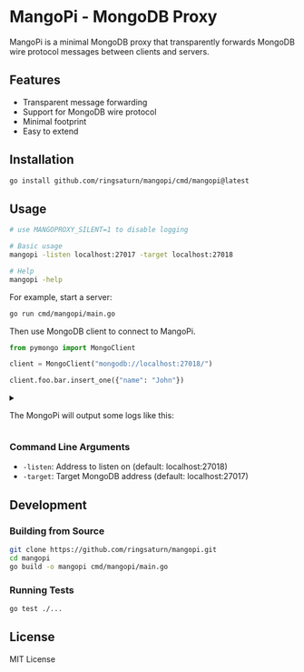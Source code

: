 # MangoPi - MongoDB Proxy

MangoPi is a minimal MongoDB proxy that transparently forwards MongoDB wire
protocol messages between clients and servers.

## Features

- Transparent message forwarding
- Support for MongoDB wire protocol
- Minimal footprint
- Easy to extend

## Installation

```bash
go install github.com/ringsaturn/mangopi/cmd/mangopi@latest
```

## Usage

```bash
# use MANGOPROXY_SILENT=1 to disable logging

# Basic usage
mangopi -listen localhost:27017 -target localhost:27018

# Help
mangopi -help
```

For example, start a server:

```bash
go run cmd/mangopi/main.go
```

Then use MongoDB client to connect to MangoPi.

```py
from pymongo import MongoClient

client = MongoClient("mongodb://localhost:27018/")

client.foo.bar.insert_one({"name": "John"})
```

<details>
<summary>

The MongoPi will output some logs like this:

</summary>

```console
MongoDB Command:
  Database:
  Command: helloOk
  Arguments: {
  "command": "helloOk",
  "database": "",
  "arguments": {
    "collection": "admin.$cmd",
    "helloOk": true
  }
}
----------------------------------------
MongoDB Command:
  Database: admin
  Command: hello
  Arguments: {
  "command": "hello",
  "database": "admin",
  "arguments": {
    "hello": 1
  }
}
----------------------------------------
MongoDB Command:
  Database:
  Command: client
  Arguments: {
  "command": "client",
  "database": "",
  "arguments": {
    "client": {
      "driver": {
        "name": "PyMongo|c",
        "version": "4.12.1"
      },
      "os": {
        "architecture": "arm64",
        "name": "Darwin",
        "type": "Darwin",
        "version": "15.4.1"
      },
      "platform": "CPython 3.13.3.final.0"
    },
    "collection": "admin.$cmd"
  }
}
----------------------------------------
MongoDB Command:
  Database:
  Command: ismaster
  Arguments: {
  "command": "ismaster",
  "database": "",
  "arguments": {
    "collection": "admin.$cmd",
    "ismaster": 1
  }
}
----------------------------------------
MongoDB Command:
  Database: foo
  Command: insert
  Arguments: {
  "command": "insert",
  "database": "foo",
  "arguments": {
    "insert": "bar"
  }
}
----------------------------------------
```

</details>

### Command Line Arguments

- `-listen`: Address to listen on (default: localhost:27018)
- `-target`: Target MongoDB address (default: localhost:27017)

## Development

### Building from Source

```bash
git clone https://github.com/ringsaturn/mangopi.git
cd mangopi
go build -o mangopi cmd/mangopi/main.go
```

### Running Tests

```bash
go test ./...
```

## License

MIT License
